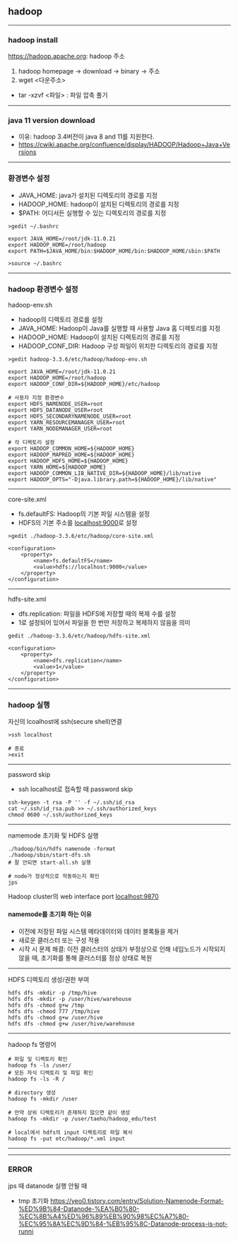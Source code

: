 ## hadoop

---
### hadoop install

<https://hadoop.apache.org>: hadoop 주소

1. hadoop homepage -> download -> binary -> 주소
2. wget <다운주소>
- tar -xzvf <파일> : 파일 압축 풀기

---
### java 11 version download
- 이유: hadoop 3.4버전이 java 8 and 11를 지원한다.
- <https://cwiki.apache.org/confluence/display/HADOOP/Hadoop+Java+Versions> 

---
### 환경변수 설정
- JAVA_HOME: java가 설치된 디렉토리의 경로를 지정
- HADOOP_HOME: hadoop이 설치된 디렉토리의 경로를 지정
- $PATH: 어디서든 실행할 수 있는 디렉토리의 경로를 지정

```
>gedit ~/.bashrc
```
```
export JAVA_HOME=/root/jdk-11.0.21
export HADOOP_HOME=/root/hadoop
export PATH=$JAVA_HOME/bin:$HADOOP_HOME/bin:$HADOOP_HOME/sbin:$PATH
```
```
>source ~/.bashrc
```


---
### hadoop 환경변수 설정

hadoop-env.sh
- hadoop의 디렉토리 경로를 설정
- JAVA_HOME: Hadoop이 Java를 실행할 때 사용할 Java 홈 디렉토리를 지정
- HADOOP_HOME: Hadoop이 설치된 디렉토리의 경로를 지정
- HADOOP_CONF_DIR: Hadoop 구성 파일이 위치한 디렉토리의 경로를 지정
```
>gedit hadoop-3.3.6/etc/hadoop/hadoop-env.sh
```
```
export JAVA_HOME=/root/jdk-11.0.21
export HADOOP_HOME=/root/hadoop
export HADOOP_CONF_DIR=${HADOOP_HOME}/etc/hadoop

# 사용자 지정 환경변수
export HDFS_NAMENODE_USER=root
export HDFS_DATANODE_USER=root
export HDFS_SECONDARYNAMENODE_USER=root
export YARN_RESOURCEMANAGER_USER=root
export YARN_NODEMANAGER_USER=root

# 각 디렉토리 설정
export HADOOP_COMMON_HOME=${HADOOP_HOME}
export HADOOP_MAPRED_HOME=${HADOOP_HOME}
export HADOOP_HDFS_HOME=${HADOOP_HOME}
export YARN_HOME=${HADOOP_HOME}
export HADOOP_COMMON_LIB_NATIVE_DIR=${HADOOP_HOME}/lib/native
export HADOOP_OPTS="-Djava.library.path=${HADOOP_HOME}/lib/native"
```

---
core-site.xml
- fs.defaultFS: Hadoop의 기본 파일 시스템을 설정
- HDFS의 기본 주소를 <localhost:9000>로 설정
```
>gedit ./hadoop-3.3.6/etc/hadoop/core-site.xml
```
```
<configuration>
    <property>
        <name>fs.defaultFS</name>
        <value>hdfs://localhost:9000</value>
    </property>
</configuration>
```

---
hdfs-site.xml
- dfs.replication: 파일을 HDFS에 저장할 때의 복제 수를 설정
- 1로 설정되어 있어서 파일을 한 번만 저장하고 복제하지 않음을 의미

```
gedit ./hadoop-3.3.6/etc/hadoop/hdfs-site.xml
```
```
<configuration>
    <property>
        <name>dfs.replication</name>
        <value>1</value>
    </property>
</configuration>
```

--- 
### hadoop 실행
자신의 lcoalhost에 ssh(secure shell)연결
```
>ssh localhost

# 종료
>exit 
```

---
password skip
- ssh localhost로 접속할 때 password skip
```
ssh-keygen -t rsa -P '' -f ~/.ssh/id_rsa
cat ~/.ssh/id_rsa.pub >> ~/.ssh/authorized_keys
chmod 0600 ~/.ssh/authorized_keys
```
---
namemode 초기화 및 HDFS 실행
```
./hadoop/bin/hdfs namenode -format
./hadoop/sbin/start-dfs.sh
# 잘 안되면 start-all.sh 실행

# node가 정상적으로 작동하는지 확인
jps
```

Hadoop cluster의 web interface port
<localhost:9870>

#### namemode를 초기화 하는 이유
- 이전에 저장된 파일 시스템 메타데이터와 데이터 블록들을 제거
- 새로운 클러스터 또는 구성 적용
- 시작 시 문제 해결: 이전 클러스터의 상태가 부정상으로 인해 네임노드가 시작되지 않을 때, 초기화를 통해 클러스터를 정상 상태로 복원

---
HDFS 디렉토리 생성/권한 부여
```
hdfs dfs -mkdir -p /tmp/hive
hdfs dfs -mkdir -p /user/hive/warehouse
hdfs dfs -chmod g+w /tmp
hdfs dfs -chmod 777 /tmp/hive
hdfs dfs -chmod g+w /user/hive
hdfs dfs -chmod g+w /user/hive/warehouse
```

---
hadoop fs 명령어
```
# 파일 및 디렉토리 확인
hadoop fs -ls /user/
# 모든 자식 디렉토리 및 파일 확인
hadoop fs -ls -R /

# directory 생성
hadoop fs -mkdir /user

# 만약 상위 디렉토리가 존재하지 않으면 같이 생성
hadoop fs -mkdir -p /user/taeho/hadoop_edu/test 

# local에서 hdfs의 input 디렉토리로 파일 복사
hadoop fs -put etc/hadoop/*.xml input
```


---
--- 
### ERROR
jps 때 datanode 실행 안될 때
- tmp 초기화
<https://yeo0.tistory.com/entry/Solution-Namenode-Format-%ED%9B%84-Datanode-%EA%B0%80-%EC%8B%A4%ED%96%89%EB%90%98%EC%A7%80-%EC%95%8A%EC%9D%84-%EB%95%8C-Datanode-process-is-not-runni>

